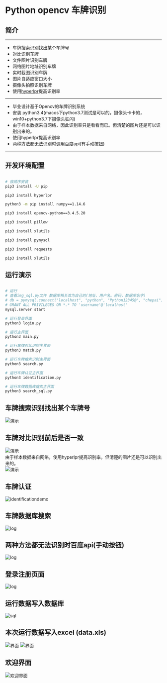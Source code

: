 # Python opencv 车牌识别

## 简介

****

* 车牌搜索识别找出某个车牌号
* 对比识别车牌
* 文件图片识别车牌
* 网络图片地址识别车牌
* 实时截图识别车牌
* 图片自适应窗口大小
* 摄像头拍照识别车牌
* 使用[hyperlpr](https://github.com/zeusees/HyperLPR)提高识别率

****

* 毕业设计基于Opencv的车牌识别系统 
* 安装 python3.4(macos下python3.7测试是可以的，摄像头卡卡的，win10+python3.7下摄像头狂闪) 
* 由于样本数据来自网络，因此识别率只是看看而已。但清楚的图片还是可以识别出来的。 
* 使用hyperlpr提高识别率 
* 两种方法都无法识别时调用百度api(有手动按钮)

****

## 开发环境配置
``` bash

# 按顺序安装
pip3 install -U pip

pip3 install hyperlpr

python3 -m pip install numpy==1.14.6

pip3 install opencv-python==3.4.5.20

pip3 install pillow

pip3 install xlutils

pip3 install pymysql

pip3 install requests

pip3 install xlutils

```

## 运行演示
``` bash

# 运行
# 查看img_sql.py文件 数据库相关改为自己的(地址，用户名。密码，数据库名字)
# db = pymysql.connect("localhost", "python", "Python12345@", "chepai")
# GRANT ALL PRIVILEGES ON *.* TO 'username'@'localhost'
mysql.server start

# 运行登录界面
python3 login.py

# 运行主界面
python3 main.py

# 运行车牌对比识别主界面
python3 match.py

# 运行车牌搜索识别主界面
python3 search.py

# 运行车牌认证主界面
python3 identification.py

# 运行车牌数据库搜索主界面
python3 search_sql.py

```


## 车牌搜索识别找出某个车牌号
![演示](pic/searchpic.png)
## 车牌对比识别前后是否一致
![演示](pic/duibi.gif)
\
由于样本数据来自网络，使用hyperlpr提高识别率。但清楚的图片还是可以识别出来的。  \
![演示](pic/3.png)

## 车牌认证
![identificationdemo](pic/identificationdemo.png)
## 车牌数据库搜索
![log](pic/search_sql.png)
## 两种方法都无法识别时百度api(手动按钮)
![log](pic/api.png)
## 登录注册页面
![log](pic/log.gif)
## 运行数据写入数据库
![sql](pic/sql.png)
## 本次运行数据写入excel (data.xls)
![界面](pic/1.png)
![界面](pic/4.png)
## 欢迎界面
![欢迎界面](pic/2.png)